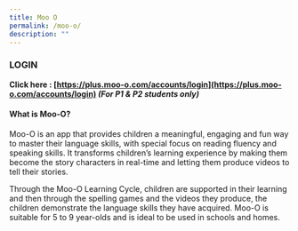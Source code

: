```yaml
---
title: Moo O
permalink: /moo-o/
description: ""
---
```

### LOGIN
**Click here : [https://plus.moo-o.com/accounts/login](https://plus.moo-o.com/accounts/login)
*(For P1 & P2 students only)***

#### What is Moo-O?

Moo-O is an app that provides children a meaningful, engaging and fun way to master their language skills, with special focus on reading fluency and speaking skills. It transforms children’s learning experience by making them become the story characters in real-time and letting them produce videos to tell their stories. 

Through the Moo-O Learning Cycle, children are supported in their learning and then through the spelling games and the videos they produce, the children demonstrate the language skills they have acquired. Moo-O is suitable for 5 to 9 year-olds and is ideal to be used in schools and homes.